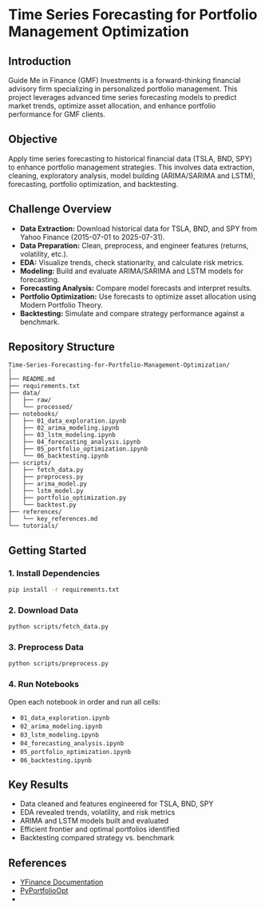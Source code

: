 # Time Series Forecasting for Portfolio Management Optimization

## Introduction

Guide Me in Finance (GMF) Investments is a forward-thinking financial advisory firm specializing in personalized portfolio management. This project leverages advanced time series forecasting models to predict market trends, optimize asset allocation, and enhance portfolio performance for GMF clients.

## Objective

Apply time series forecasting to historical financial data (TSLA, BND, SPY) to enhance portfolio management strategies. This involves data extraction, cleaning, exploratory analysis, model building (ARIMA/SARIMA and LSTM), forecasting, portfolio optimization, and backtesting.

## Challenge Overview

- **Data Extraction:** Download historical data for TSLA, BND, and SPY from Yahoo Finance (2015-07-01 to 2025-07-31).
- **Data Preparation:** Clean, preprocess, and engineer features (returns, volatility, etc.).
- **EDA:** Visualize trends, check stationarity, and calculate risk metrics.
- **Modeling:** Build and evaluate ARIMA/SARIMA and LSTM models for forecasting.
- **Forecasting Analysis:** Compare model forecasts and interpret results.
- **Portfolio Optimization:** Use forecasts to optimize asset allocation using Modern Portfolio Theory.
- **Backtesting:** Simulate and compare strategy performance against a benchmark.

## Repository Structure

```
Time-Series-Forecasting-for-Portfolio-Management-Optimization/
│
├── README.md
├── requirements.txt
├── data/
│   ├── raw/
│   └── processed/
├── notebooks/
│   ├── 01_data_exploration.ipynb
│   ├── 02_arima_modeling.ipynb
│   ├── 03_lstm_modeling.ipynb
│   ├── 04_forecasting_analysis.ipynb
│   ├── 05_portfolio_optimization.ipynb
│   └── 06_backtesting.ipynb
├── scripts/
│   ├── fetch_data.py
│   ├── preprocess.py
│   ├── arima_model.py
│   ├── lstm_model.py
│   ├── portfolio_optimization.py
│   └── backtest.py
├── references/
│   └── key_references.md
└── tutorials/
```

## Getting Started

### 1. Install Dependencies

```bash
pip install -r requirements.txt
```

### 2. Download Data

```bash
python scripts/fetch_data.py
```

### 3. Preprocess Data

```bash
python scripts/preprocess.py
```

### 4. Run Notebooks

Open each notebook in order and run all cells:
- `01_data_exploration.ipynb`
- `02_arima_modeling.ipynb`
- `03_lstm_modeling.ipynb`
- `04_forecasting_analysis.ipynb`
- `05_portfolio_optimization.ipynb`
- `06_backtesting.ipynb`

## Key Results

- Data cleaned and features engineered for TSLA, BND, SPY
- EDA revealed trends, volatility, and risk metrics
- ARIMA and LSTM models built and evaluated
- Efficient frontier and optimal portfolios identified
- Backtesting compared strategy vs. benchmark


## References

- [YFinance Documentation](https://github.com/ranaroussi/yfinance)
- [PyPortfolioOpt](https://pyportfolioopt.readthedocs.io/)
-